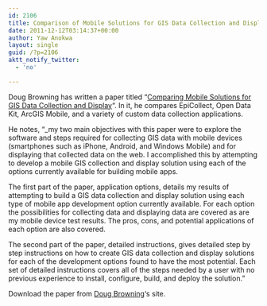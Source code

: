 ```yaml
---
id: 2106
title: Comparison of Mobile Solutions for GIS Data Collection and Display
date: 2011-12-12T03:14:37+00:00
author: Yaw Anokwa
layout: single
guid: /?p=2106
aktt_notify_twitter:
  - 'no'

---
```

Doug Browning has written a paper titled “[Comparing Mobile Solutions for GIS Data Collection and Display](https://sites.google.com/site/dougbrowningportfolio/Resources/mobile-gis)“. In it, he compares EpiCollect, Open Data Kit, ArcGIS Mobile, and a variety of custom data collection applications. 

He notes, “_my two main objectives with this paper were to explore the software and steps required for collecting GIS data with mobile devices (smartphones such as iPhone, Android, and Windows Mobile) and for displaying that collected data on the web. I accomplished this by attempting to develop a mobile GIS collection and display solution using each of the options currently available for building mobile apps.

The first part of the paper, application options, details my results of attempting to build a GIS data collection and display solution using each type of mobile app development option currently available. For each option the possibilities for collecting data and displaying data are covered as are my mobile device test results. The pros, cons, and potential applications of each option are also covered.

The second part of the paper, detailed instructions, gives detailed step by step instructions on how to create GIS data collection and display solutions for each of the development options found to have the most potential. Each set of detailed instructions covers all of the steps needed by a user with no previous experience to install, configure, build, and deploy the solution.</em>”

Download the paper from [Doug Browning](https://sites.google.com/site/dougbrowningportfolio/Resources/mobile-gis)‘s site.
